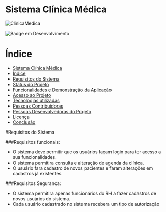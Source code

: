 # Sistema Clínica Médica 

![ClinicaMedica]([imagens/LogoClinica.png](https://github.com/mattheeus133/ClinicaMedica/blob/main/Imagens/LogoClinica.png))

![Badge em Desenvolvimento](http://img.shields.io/static/v1?label=STATUS&message=EM%20DESENVOLVIMENTO&color=GREEN&style=for-the-badge)

# Índice 

* [Sistema Clínica Médica](#sistema-clínica-médica)
* [Índice](#índice)
* [Requisitos do Sistema](#requisitos-do-sistema)
* [Status do Projeto](#status-do-Projeto)
* [Funcionalidades e Demonstração da Aplicação](#funcionalidades-e-demonstração-da-aplicação)
* [Acesso ao Projeto](#acesso-ao-projeto)
* [Tecnologias utilizadas](#tecnologias-utilizadas)
* [Pessoas Contribuidoras](#pessoas-contribuidoras)
* [Pessoas Desenvolvedoras do Projeto](#pessoas-desenvolvedoras)
* [Licença](#licença)
* [Conclusão](#conclusão)


#Requisitos do Sistema

###Requisitos funcionais:

* O sistema deve permitir que os usuários façam login para ter acesso a sua funcionalidades.
* O sistema permitira consulta e alteração de agenda da clínica.
* O usuário fara cadastro de novos pacientes e faram alterações em cadastros já existentes.

###Requisitos Segurança:

* O sistema permitira apenas funcionários do RH a fazer cadastros de novos usuários do sistema.
* Cada usuário cadastrado no sistema recebera um tipo de autorização
